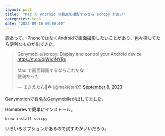 ```yaml
---
layout: post
title:  "Mac で Android の動画を撮影するなら scrcpy が良い"
categories: tech
date: "2023-09-16 00:00:00"
---
```


訳あって、iPhoneではなくAndroidで画面撮影したいことがあり、色々探してたら便利なものが出てきた。

<blockquote class="twitter-tweet tw-align-center"><p lang="ja" dir="ltr">Genymobile/scrcpy: Display and control your Android device <a href="https://t.co/qlWlx1NYBs">https://t.co/qlWlx1NYBs</a> <br><br>Mac で画面録画するならこれだな<br>便利だった</p>&mdash; まきえたん🥦☘️ (@makietanX) <a href="https://twitter.com/makietanX/status/1700172963046391983?ref_src=twsrc%5Etfw">September 8, 2023</a></blockquote> <script async src="https://platform.twitter.com/widgets.js" charset="utf-8"></script>

Genymotionで有名なGenymobileが出してました。

Homebrewで簡単にインストール。

```
brew install scrcpy
```

いろいろオプションがあるので試すのがいいだろう。
